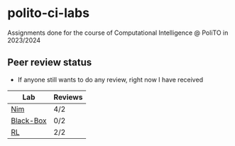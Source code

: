 # polito-ci-labs

Assignments done for the course of Computational Intelligence @ PoliTO in 2023/2024

## Peer review status

- If anyone still wants to do any review, right now I have received

| Lab                           | Reviews |
| ----------------------------- | ------- |
| [Nim](labs/2_evolutionary/)   | 4/2     |
| [Black-Box](labs/3_black_box) | 0/2     |
| [RL](labs/4_tic_tac_toe/)     | 2/2     |
